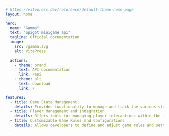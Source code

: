 ```yaml
---
# https://vitepress.dev/reference/default-theme-home-page
layout: home

hero:
  name: "Gamma"
  text: "Spigot minigame api"
  tagline: Official documentation
  image:
    src: /gamma.svg
    alt: VitePress
    
  actions:
    - theme: brand
      text: API documentation
      link: /api
    - theme: alt
      text: download
      link: /

features:
  - title: Game State Management.
    details: Provides functionality to manage and track the various states of minigames such as waiting, in-progress, and completed. Developers can easily start, pause, and stop games, and query their current status. This feature ensures consistent handling of game rules and transitions.
  - title: Player Management and Integration
    details: Offers tools for managing player interactions within the minigame, including player events, team assignments, and player-specific data like scores and inventories. This feature enhances player experience by allowing custom roles and tracking individual player metrics.
  - title: Customizable Game Rules and Configurations
    details: Allows developers to define and adjust game rules and settings through a flexible system, such as configuration files or in-game commands. This includes parameters like game duration, win conditions, and specific mechanics, enabling diverse and customizable minigame experiences.
---
```

<script setup>
import {
  VPTeamPage,
  VPTeamPageTitle,
  VPTeamMembers
} from 'vitepress/theme';

const member = [
  {
    avatar: 'https://www.github.com/IdanKoblik.png',
    name: 'Idan Koblik',
    title: 'Maintainer',
    links: [
      { icon: 'github', link: 'https://github.com/IdanKoblik' },
      { icon: 'discord', link: 'https://discord.com/users/429212281914785793' },
      { icon: 'linkedin', link: 'https://www.linkedin.com/in/idan-k/' }
    ]
  },
]
</script>
<center>
    <VPTeamPageTitle>
        <template #title>Our Team</template>
        <template #lead>...</template>
    </VPTeamPageTitle>
    <VPTeamPageSection>
          <VPTeamMembers
            size="medium" :members="member"
          />
    </VPTeamPageSection>
</center>
